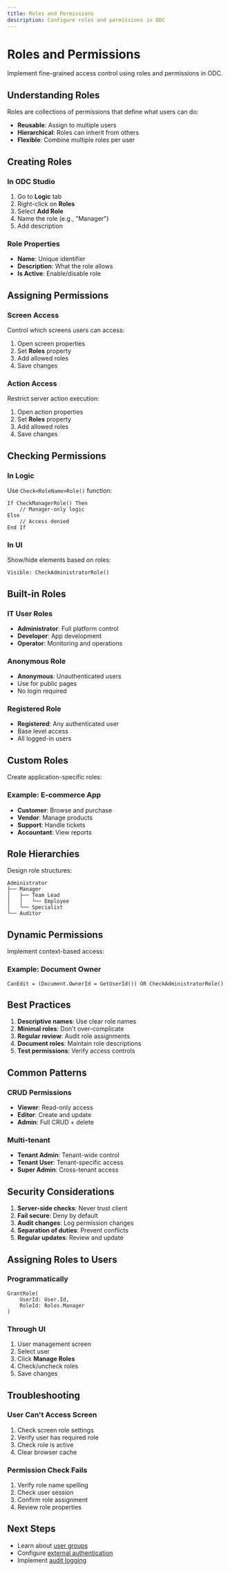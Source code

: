```yaml
---
title: Roles and Permissions
description: Configure roles and permissions in ODC
---
```


# Roles and Permissions

Implement fine-grained access control using roles and permissions in ODC.

## Understanding Roles

Roles are collections of permissions that define what users can do:

- **Reusable**: Assign to multiple users
- **Hierarchical**: Roles can inherit from others
- **Flexible**: Combine multiple roles per user

## Creating Roles

### In ODC Studio

1. Go to **Logic** tab
2. Right-click on **Roles**
3. Select **Add Role**
4. Name the role (e.g., "Manager")
5. Add description

### Role Properties

- **Name**: Unique identifier
- **Description**: What the role allows
- **Is Active**: Enable/disable role

## Assigning Permissions

### Screen Access

Control which screens users can access:

1. Open screen properties
2. Set **Roles** property
3. Add allowed roles
4. Save changes

### Action Access

Restrict server action execution:

1. Open action properties
2. Set **Roles** property
3. Add allowed roles
4. Save changes

## Checking Permissions

### In Logic

Use `Check<RoleName>Role()` function:

```
If CheckManagerRole() Then
    // Manager-only logic
Else
    // Access denied
End If
```

### In UI

Show/hide elements based on roles:

```
Visible: CheckAdministratorRole()
```

## Built-in Roles

### IT User Roles

- **Administrator**: Full platform control
- **Developer**: App development
- **Operator**: Monitoring and operations

### Anonymous Role

- **Anonymous**: Unauthenticated users
- Use for public pages
- No login required

### Registered Role

- **Registered**: Any authenticated user
- Base level access
- All logged-in users

## Custom Roles

Create application-specific roles:

### Example: E-commerce App

- **Customer**: Browse and purchase
- **Vendor**: Manage products
- **Support**: Handle tickets
- **Accountant**: View reports

## Role Hierarchies

Design role structures:

```
Administrator
├── Manager
│   ├── Team Lead
│   │   └── Employee
│   └── Specialist
└── Auditor
```

## Dynamic Permissions

Implement context-based access:

### Example: Document Owner

```
CanEdit = (Document.OwnerId = GetUserId()) OR CheckAdministratorRole()
```

## Best Practices

1. **Descriptive names**: Use clear role names
2. **Minimal roles**: Don't over-complicate
3. **Regular review**: Audit role assignments
4. **Document roles**: Maintain role descriptions
5. **Test permissions**: Verify access controls

## Common Patterns

### CRUD Permissions

- **Viewer**: Read-only access
- **Editor**: Create and update
- **Admin**: Full CRUD + delete

### Multi-tenant

- **Tenant Admin**: Tenant-wide control
- **Tenant User**: Tenant-specific access
- **Super Admin**: Cross-tenant access

## Security Considerations

1. **Server-side checks**: Never trust client
2. **Fail secure**: Deny by default
3. **Audit changes**: Log permission changes
4. **Separation of duties**: Prevent conflicts
5. **Regular updates**: Review and update

## Assigning Roles to Users

### Programmatically

```
GrantRole(
    UserId: User.Id,
    RoleId: Roles.Manager
)
```

### Through UI

1. User management screen
2. Select user
3. Click **Manage Roles**
4. Check/uncheck roles
5. Save changes

## Troubleshooting

### User Can't Access Screen

1. Check screen role settings
2. Verify user has required role
3. Check role is active
4. Clear browser cache

### Permission Check Fails

1. Verify role name spelling
2. Check user session
3. Confirm role assignment
4. Review role properties

## Next Steps

- Learn about [user groups](/docs/user-management/groups)
- Configure [external authentication](/docs/user-management/external-auth)
- Implement [audit logging](/docs/user-management/audit)
